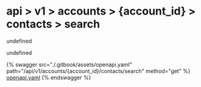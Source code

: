 # api > v1 > accounts > {account_id} > contacts > search

undefined

undefined


{% swagger src="./.gitbook/assets/openapi.yaml" path="/api/v1/accounts/{account_id}/contacts/search" method="get" %}
[openapi.yaml](<./.gitbook/assets/openapi.yaml>)
{% endswagger %}